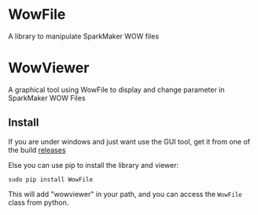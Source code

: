 WowFile
=======

A library to manipulate SparkMaker WOW files

WowViewer
=========

A graphical tool using WowFile to display and change parameter in SparkMaker WOW Files


Install
-------

If you are under windows and just want use the GUI tool, get it from one of the build [releases](/releases)

Else you can use pip to install the library and viewer:

```
sudo pip install WowFile
```

This will add "wowviewer" in your path, and you can access the `WowFile` class from python.
